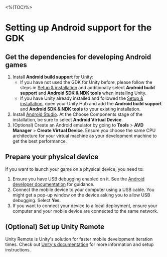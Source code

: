 <%(TOC)%>

# Setting up Android support for the GDK

## Get the dependencies for developing Android games

1. Install **Android build support** for Unity:
    * If you have not used the GDK for Unity before, please follow the steps in [Setup & installation]({{urlRoot}}/machine-setup) and additionally select **Android build support** and **Android SDK & NDK tools** when installing Unity.
    * If you have Unity already installed and followed the [Setup & installation]({{urlRoot}}/machine-setup), open your Unity Hub and add the **Android build support** and **Android SDK & NDK tools** to your existing installation.
1. Install [Android Studio](https://developer.android.com/studio/). At the Choose Components stage of the installation, be sure to select **Android Virtual Device**.
1. (Optional) Create an Android emulator by going to **Tools** > **AVD Manager** > **Create Virtual Device**. Ensure you choose the same CPU architecture for your virtual machine as your development machine to get the best performance.

## Prepare your physical device

If you want to launch your game on a physical device, you need to:

1. Ensure you have USB debugging enabled on it. See the [Android developer documentation](https://developer.android.com/studio/debug/dev-options#enable) for guidance.
1. Connect the mobile device to your computer using a USB cable. You might get a pop-up window on the device asking you to allow USB debugging. Select **Yes**.
1. If you want to connect your device to a local deployment, ensure your computer and your mobile device are connected to the same network.

## (Optional) Set up Unity Remote

Unity Remote is Unity's solution for faster mobile development iteration times. Check out [Unity's documentation](https://docs.unity3d.com/Manual/UnityRemote5.html) for more information and setup instructions.
